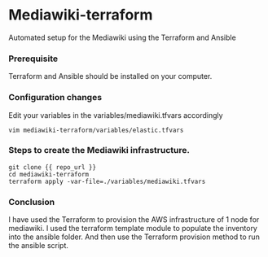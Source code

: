 # Mediawiki-terraform
Automated setup for the Mediawiki using the Terraform and Ansible

### Prerequisite
Terraform and Ansible should be installed on your computer.

### Configuration changes
Edit your variables in the variables/mediawiki.tfvars accordingly
```
vim mediawiki-terraform/variables/elastic.tfvars
```

### Steps to create the Mediawiki infrastructure.
```
git clone {{ repo_url }}
cd mediawiki-terraform
terraform apply -var-file=./variables/mediawiki.tfvars
```

### Conclusion
I have used the Terraform to provision the AWS infrastructure of 1 node for mediawiki. I used the terraform template module to populate the inventory into the ansible folder. And then use the Terraform provision method to run the ansible script. 

